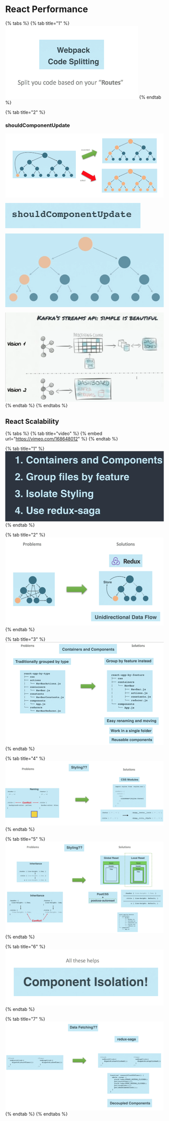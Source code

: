 # React Performance

{% tabs %}
{% tab title="1" %}
![](../../.gitbook/assets/image%20%288%29.png)
{% endtab %}

{% tab title="2" %}
### shouldComponentUpdate

![](../../.gitbook/assets/image%20%28109%29.png)

![](../../.gitbook/assets/image%20%2883%29.png)

![](../../.gitbook/assets/image%20%2875%29.png)

![](../../.gitbook/assets/image%20%28114%29.png)
{% endtab %}
{% endtabs %}

## React Scalability

{% tabs %}
{% tab title="video" %}
{% embed url="https://vimeo.com/168648012" %}
{% endtab %}

{% tab title="1" %}
![](../../.gitbook/assets/image%20%281%29.png)
{% endtab %}

{% tab title="2" %}
![](../../.gitbook/assets/image%20%2810%29.png)
{% endtab %}

{% tab title="3" %}
![](../../.gitbook/assets/image%20%28141%29.png)
{% endtab %}

{% tab title="4" %}
![](../../.gitbook/assets/image%20%28185%29.png)
{% endtab %}

{% tab title="5" %}
![](../../.gitbook/assets/image%20%282%29.png)
{% endtab %}

{% tab title="6" %}
![](../../.gitbook/assets/image%20%28154%29.png)
{% endtab %}

{% tab title="7" %}
![](../../.gitbook/assets/image%20%2818%29.png)
{% endtab %}
{% endtabs %}



